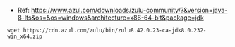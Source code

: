 * Ref: https://www.azul.com/downloads/zulu-community/?&version=java-8-lts&os=&os=windows&architecture=x86-64-bit&package=jdk

```
wget https://cdn.azul.com/zulu/bin/zulu8.42.0.23-ca-jdk8.0.232-win_x64.zip
```